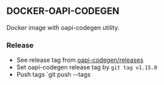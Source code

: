 ## DOCKER-OAPI-CODEGEN
Docker image with oapi-codegen utility.

### Release

* See release tag from [oapi-codegen/releases](https://github.com/deepmap/oapi-codegen/releases)
* Set oapi-codegen release tag by `git tag v1.15.0`
* Push tags `git push --tags